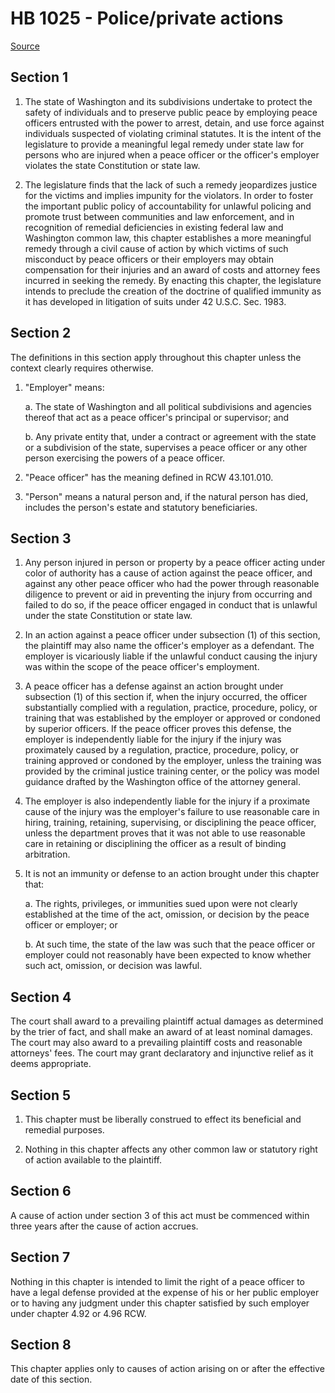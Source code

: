 # HB 1025 - Police/private actions

[Source](http://lawfilesext.leg.wa.gov/biennium/2023-24/Pdf/Bills/House%20Bills/1025.pdf)

## Section 1
1. The state of Washington and its subdivisions undertake to protect the safety of individuals and to preserve public peace by employing peace officers entrusted with the power to arrest, detain, and use force against individuals suspected of violating criminal statutes. It is the intent of the legislature to provide a meaningful legal remedy under state law for persons who are injured when a peace officer or the officer's employer violates the state Constitution or state law.

2. The legislature finds that the lack of such a remedy jeopardizes justice for the victims and implies impunity for the violators. In order to foster the important public policy of accountability for unlawful policing and promote trust between communities and law enforcement, and in recognition of remedial deficiencies in existing federal law and Washington common law, this chapter establishes a more meaningful remedy through a civil cause of action by which victims of such misconduct by peace officers or their employers may obtain compensation for their injuries and an award of costs and attorney fees incurred in seeking the remedy. By enacting this chapter, the legislature intends to preclude the creation of the doctrine of qualified immunity as it has developed in litigation of suits under 42 U.S.C. Sec. 1983.

## Section 2
The definitions in this section apply throughout this chapter unless the context clearly requires otherwise.

1. "Employer" means:

    a. The state of Washington and all political subdivisions and agencies thereof that act as a peace officer's principal or supervisor; and

    b. Any private entity that, under a contract or agreement with the state or a subdivision of the state, supervises a peace officer or any other person exercising the powers of a peace officer.

2. "Peace officer" has the meaning defined in RCW 43.101.010.

3. "Person" means a natural person and, if the natural person has died, includes the person's estate and statutory beneficiaries.

## Section 3
1. Any person injured in person or property by a peace officer acting under color of authority has a cause of action against the peace officer, and against any other peace officer who had the power through reasonable diligence to prevent or aid in preventing the injury from occurring and failed to do so, if the peace officer engaged in conduct that is unlawful under the state Constitution or state law.

2. In an action against a peace officer under subsection (1) of this section, the plaintiff may also name the officer's employer as a defendant. The employer is vicariously liable if the unlawful conduct causing the injury was within the scope of the peace officer's employment.

3. A peace officer has a defense against an action brought under subsection (1) of this section if, when the injury occurred, the officer substantially complied with a regulation, practice, procedure, policy, or training that was established by the employer or approved or condoned by superior officers. If the peace officer proves this defense, the employer is independently liable for the injury if the injury was proximately caused by a regulation, practice, procedure, policy, or training approved or condoned by the employer, unless the training was provided by the criminal justice training center, or the policy was model guidance drafted by the Washington office of the attorney general.

4. The employer is also independently liable for the injury if a proximate cause of the injury was the employer's failure to use reasonable care in hiring, training, retaining, supervising, or disciplining the peace officer, unless the department proves that it was not able to use reasonable care in retaining or disciplining the officer as a result of binding arbitration.

5. It is not an immunity or defense to an action brought under this chapter that:

    a. The rights, privileges, or immunities sued upon were not clearly established at the time of the act, omission, or decision by the peace officer or employer; or

    b. At such time, the state of the law was such that the peace officer or employer could not reasonably have been expected to know whether such act, omission, or decision was lawful.

## Section 4
The court shall award to a prevailing plaintiff actual damages as determined by the trier of fact, and shall make an award of at least nominal damages. The court may also award to a prevailing plaintiff costs and reasonable attorneys' fees. The court may grant declaratory and injunctive relief as it deems appropriate.

## Section 5
1. This chapter must be liberally construed to effect its beneficial and remedial purposes.

2. Nothing in this chapter affects any other common law or statutory right of action available to the plaintiff.

## Section 6
A cause of action under section 3 of this act must be commenced within three years after the cause of action accrues.

## Section 7
Nothing in this chapter is intended to limit the right of a peace officer to have a legal defense provided at the expense of his or her public employer or to having any judgment under this chapter satisfied by such employer under chapter 4.92 or 4.96 RCW.

## Section 8
This chapter applies only to causes of action arising on or after the effective date of this section.
